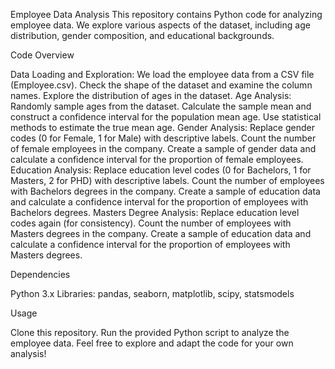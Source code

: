 Employee Data Analysis
This repository contains Python code for analyzing employee data. We explore various aspects of the dataset, including age distribution, gender composition, and educational backgrounds.

Code Overview

Data Loading and Exploration:
We load the employee data from a CSV file (Employee.csv).
Check the shape of the dataset and examine the column names.
Explore the distribution of ages in the dataset.
Age Analysis:
Randomly sample ages from the dataset.
Calculate the sample mean and construct a confidence interval for the population mean age.
Use statistical methods to estimate the true mean age.
Gender Analysis:
Replace gender codes (0 for Female, 1 for Male) with descriptive labels.
Count the number of female employees in the company.
Create a sample of gender data and calculate a confidence interval for the proportion of female employees.
Education Analysis:
Replace education level codes (0 for Bachelors, 1 for Masters, 2 for PHD) with descriptive labels.
Count the number of employees with Bachelors degrees in the company.
Create a sample of education data and calculate a confidence interval for the proportion of employees with Bachelors degrees.
Masters Degree Analysis:
Replace education level codes again (for consistency).
Count the number of employees with Masters degrees in the company.
Create a sample of education data and calculate a confidence interval for the proportion of employees with Masters degrees.

Dependencies

Python 3.x
Libraries: pandas, seaborn, matplotlib, scipy, statsmodels

Usage

Clone this repository.
Run the provided Python script to analyze the employee data.
Feel free to explore and adapt the code for your own analysis!

